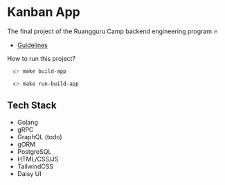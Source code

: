 # Kanban App

The final project of the Ruangguru Camp backend engineering program 🔥

- [Guidelines](https://github.com/SemmiDev/kanbanapp/tree/main/guideline)

How to run this project?

```bash
  👉 make build-app
```

```bash
  👉 make run-build-app
```

## Tech Stack
- Golang
- gRPC
- GraphQL (todo)
- gORM
- PostgreSQL
- HTML/CSS/JS
- TailwindCSS
- Daisy UI
